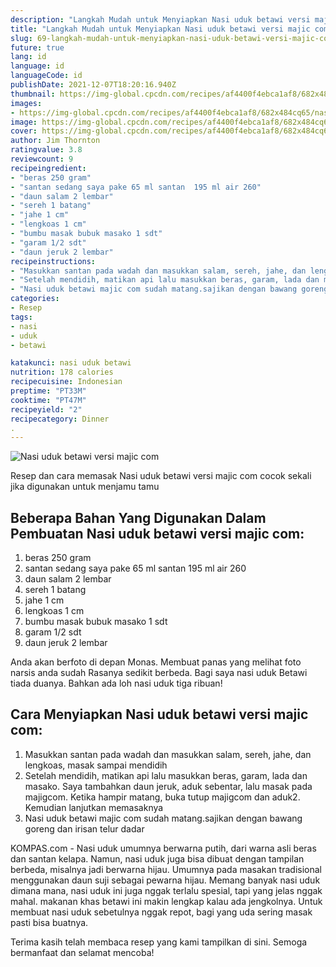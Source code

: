 ```yaml
---
description: "Langkah Mudah untuk Menyiapkan Nasi uduk betawi versi majic com, Sempurna"
title: "Langkah Mudah untuk Menyiapkan Nasi uduk betawi versi majic com, Sempurna"
slug: 69-langkah-mudah-untuk-menyiapkan-nasi-uduk-betawi-versi-majic-com-sempurna
future: true
lang: id
language: id
languageCode: id
publishDate: 2021-12-07T18:20:16.940Z 
thumbnail: https://img-global.cpcdn.com/recipes/af4400f4ebca1af8/682x484cq65/nasi-uduk-betawi-versi-majic-com-foto-resep-utama.png
images:
- https://img-global.cpcdn.com/recipes/af4400f4ebca1af8/682x484cq65/nasi-uduk-betawi-versi-majic-com-foto-resep-utama.png
image: https://img-global.cpcdn.com/recipes/af4400f4ebca1af8/682x484cq65/nasi-uduk-betawi-versi-majic-com-foto-resep-utama.png
cover: https://img-global.cpcdn.com/recipes/af4400f4ebca1af8/682x484cq65/nasi-uduk-betawi-versi-majic-com-foto-resep-utama.png
author: Jim Thornton
ratingvalue: 3.8
reviewcount: 9
recipeingredient:
- "beras 250 gram"
- "santan sedang saya pake 65 ml santan  195 ml air 260"
- "daun salam 2 lembar"
- "sereh 1 batang"
- "jahe 1 cm"
- "lengkoas 1 cm"
- "bumbu masak bubuk masako 1 sdt"
- "garam 1/2 sdt"
- "daun jeruk 2 lembar"
recipeinstructions:
- "Masukkan santan pada wadah dan masukkan salam, sereh, jahe, dan lengkoas, masak sampai mendidih"
- "Setelah mendidih, matikan api lalu masukkan beras, garam, lada dan masako. Saya tambahkan daun jeruk, aduk sebentar, lalu masak pada majigcom. Ketika hampir matang, buka tutup majigcom dan aduk2. Kemudian lanjutkan memasaknya"
- "Nasi uduk betawi majic com sudah matang.sajikan dengan bawang goreng dan irisan telur dadar"
categories:
- Resep
tags:
- nasi
- uduk
- betawi

katakunci: nasi uduk betawi 
nutrition: 178 calories
recipecuisine: Indonesian
preptime: "PT33M"
cooktime: "PT47M"
recipeyield: "2"
recipecategory: Dinner
. 
---
```



![Nasi uduk betawi versi majic com](https://img-global.cpcdn.com/recipes/af4400f4ebca1af8/682x484cq65/nasi-uduk-betawi-versi-majic-com-foto-resep-utama.png)

Resep dan cara memasak  Nasi uduk betawi versi majic com cocok sekali jika digunakan untuk menjamu tamu

<!--inarticleads1-->

## Beberapa Bahan Yang Digunakan Dalam Pembuatan Nasi uduk betawi versi majic com:

1. beras 250 gram
1. santan sedang saya pake 65 ml santan  195 ml air 260
1. daun salam 2 lembar
1. sereh 1 batang
1. jahe 1 cm
1. lengkoas 1 cm
1. bumbu masak bubuk masako 1 sdt
1. garam 1/2 sdt
1. daun jeruk 2 lembar

Anda akan berfoto di depan Monas. Membuat panas yang melihat foto narsis anda sudah Rasanya sedikit berbeda. Bagi saya nasi uduk Betawi tiada duanya. Bahkan ada loh nasi uduk tiga ribuan! 

<!--inarticleads2-->

## Cara Menyiapkan Nasi uduk betawi versi majic com:

1. Masukkan santan pada wadah dan masukkan salam, sereh, jahe, dan lengkoas, masak sampai mendidih
1. Setelah mendidih, matikan api lalu masukkan beras, garam, lada dan masako. Saya tambahkan daun jeruk, aduk sebentar, lalu masak pada majigcom. Ketika hampir matang, buka tutup majigcom dan aduk2. Kemudian lanjutkan memasaknya
1. Nasi uduk betawi majic com sudah matang.sajikan dengan bawang goreng dan irisan telur dadar


KOMPAS.com - Nasi uduk umumnya berwarna putih, dari warna asli beras dan santan kelapa. Namun, nasi uduk juga bisa dibuat dengan tampilan berbeda, misalnya jadi berwarna hijau. Umumnya pada masakan tradisional menggunakan daun suji sebagai pewarna hijau. Memang banyak nasi uduk dimana mana, nasi uduk ini juga nggak terlalu spesial, tapi yang jelas nggak mahal. makanan khas betawi ini makin lengkap kalau ada jengkolnya. Untuk membuat nasi uduk sebetulnya nggak repot, bagi yang uda sering masak pasti bisa buatnya. 

Terima kasih telah membaca resep yang kami tampilkan di sini. Semoga bermanfaat dan selamat mencoba!
